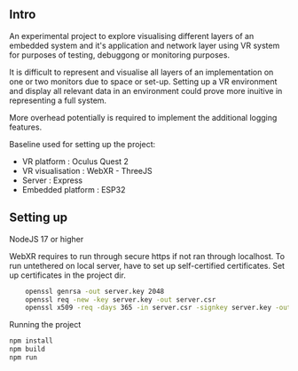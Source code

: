 ## Intro

An experimental project to explore visualising different layers of an embedded system and it's application and network layer using VR system for purposes of testing, debuggong or monitoring purposes.

It is difficult to represent and visualise all layers of an implementation on one or two monitors due to space or set-up. Setting up a VR environment and display all relevant data in an environment could prove more inuitive in representing a full system. 

More overhead potentially is required to implement the additional logging features. 

Baseline used for setting up the project:
* VR platform : Oculus Quest 2
* VR visualisation : WebXR - ThreeJS
* Server : Express 
* Embedded platform : ESP32

## Setting up

NodeJS 17 or higher

WebXR requires to run through secure https if not ran through localhost. To run untethered on local server, have to set up self-certified certificates.
Set up certificates in the project dir.

```sh
    openssl genrsa -out server.key 2048
    openssl req -new -key server.key -out server.csr
    openssl x509 -req -days 365 -in server.csr -signkey server.key -out server.cert
```

Running the project
```sh
npm install
npm build
npm run
```
